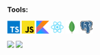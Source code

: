 <div>
  <h3>Tools:</h3>
  <img width="30px" src="./assets/typescript.svg">
  <img width="30px" src="./assets/javascript.svg">
  <img width="30px" src="./assets/kotlin.svg">
  <img width="30px" src="./assets/react.svg">
  <img width="30px" src="./assets/mongodb.svg">
  <img width="30px" src="./assets/postgresql.svg">
  
  ![](https://komarev.com/ghpvc/?username=SerenModz21&style=plastic)
  ![](https://hit.yhype.me/github/profile?user_id=41450647)
</div>
